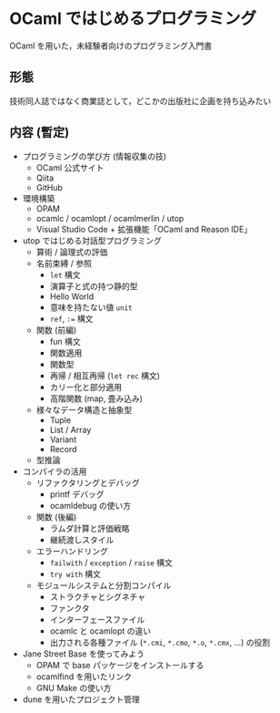 # OCaml ではじめるプログラミング

OCaml を用いた，未経験者向けのプログラミング入門書

## 形態

技術同人誌ではなく商業誌として，どこかの出版社に企画を持ち込みたい

## 内容 (暫定)

- プログラミングの学び方 (情報収集の技)
  - OCaml 公式サイト
  - Qiita
  - GitHub
- 環境構築
  - OPAM
  - ocamlc / ocamlopt / ocamlmerlin / utop
  - Visual Studio Code + 拡張機能「OCaml and Reason IDE」
- utop ではじめる対話型プログラミング
  - 算術 / 論理式の評価
  - 名前束縛 / 参照
    - `let` 構文
    - 演算子と式の持つ静的型
    - Hello World
    - 意味を持たない値 `unit`
    - `ref`, `:=` 構文
  - 関数 (前編)
    - fun 構文
    - 関数適用
    - 関数型
    - 再帰 / 相互再帰 (`let rec` 構文)
    - カリー化と部分適用
    - 高階関数 (map, 畳み込み)
  - 様々なデータ構造と抽象型
    - Tuple
    - List / Array
    - Variant
    - Record
  - 型推論
- コンパイラの活用
  - リファクタリングとデバッグ
    - printf デバッグ
    - ocamldebug の使い方
  - 関数 (後編)
    - ラムダ計算と評価戦略
    - 継続渡しスタイル
  - エラーハンドリング
    - `failwith` / `exception` / `raise` 構文
    - `try with` 構文
  - モジュールシステムと分割コンパイル
    - ストラクチャとシグネチャ
    - ファンクタ
    - インターフェースファイル
    - ocamlc と ocamlopt の違い
    - 出力される各種ファイル (`*.cmi`, `*.cmo`, `*.o`, `*.cmx`, ...) の役割
- Jane Street Base を使ってみよう
  - OPAM で base パッケージをインストールする
  - ocamlfind を用いたリンク
  - GNU Make の使い方
- dune を用いたプロジェクト管理
